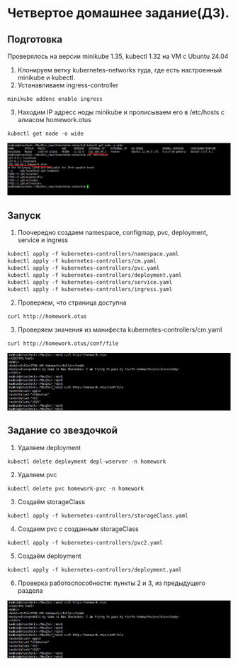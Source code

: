 # Четвертое домашнее задание(ДЗ).
## Подготовка
Проверялось на версии minikube 1.35, kubectl 1.32 на VM с Ubuntu 24.04
1. Клонируем ветку kubernetes-networks туда, где есть настроенный minikube и kubectl.
2. Устанавливаем ingress-controller
```
minikube addons enable ingress
```
3. Находим IP адресс ноды minikube и прописываем его в /etc/hosts с алиасом homework.otus
```
kubectl get node -o wide
```

![прописываем имя хоста](screenshots/otus_3rd_hw_01.jpg)

## Запуск
1. Поочередно создаем namespace, configmap, pvc,  deployment, service и ingress
```
kubectl apply -f kubernetes-controllers/namespace.yaml
kubectl apply -f kubernetes-controllers/cm.yaml
kubectl apply -f kubernetes-controllers/pvc.yaml
kubectl apply -f kubernetes-controllers/deployment.yaml
kubectl apply -f kubernetes-controllers/service.yaml
kubectl apply -f kubernetes-controllers/ingress.yaml
```
2. Проверяем, что страница доступна
```
curl http://homework.otus
```
3. Проверяем значения из манифеста kubernetes-controllers/cm.yaml
```
curl http://homework.otus/conf/file
```

![Всё доступно внутри ВМ с minikube](screenshots/otus_4th_hw_01.jpg)

## Задание со звездочкой
1. Удаляем deployment
```
kubectl delete deployment depl-wserver -n homework
```
2. Удаляем pvc 
```
kubectl delete pvc homework-pvc -n homework
```
3. Создаём storageClass
```
kubectl apply -f kubernetes-controllers/storageClass.yaml
```
4. Создаем pvc с созданным storageClass
```
kubectl apply -f kubernetes-controllers/pvc2.yaml
```
5. Создаём deployment
```
kubectl apply -f kubernetes-controllers/deployment.yaml
```
6. Проверка работоспособности: пункты 2 и 3, из предыдущего раздела

![Всё доступно внутри ВМ с minikube](screenshots/otus_4th_hw_01.jpg)




